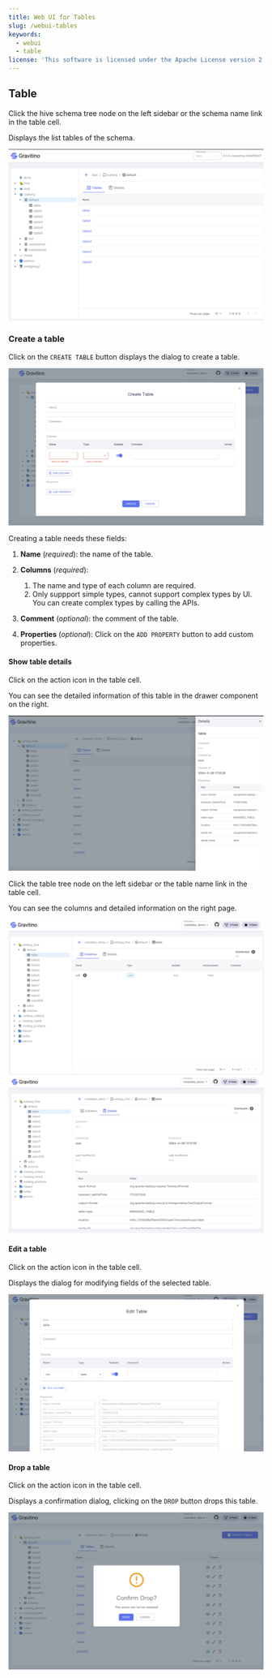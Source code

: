 ```yaml
---
title: Web UI for Tables
slug: /webui-tables
keywords:
  - webui 
  - table
license: 'This software is licensed under the Apache License version 2.'
---
```


## Table

<!--TODO(Qiming): This is not generic-->
Click the hive schema tree node on the left sidebar or the schema name link in the table cell.

Displays the list tables of the schema.

![list-tables](../../assets/webui/list-tables.png)

### Create a table

Click on the `CREATE TABLE` button displays the dialog to create a table.

![create-table](../../assets/webui/create-table.png)

Creating a table needs these fields:

1. **Name** (_required_): the name of the table.
1. **Columns** (_required_):

   1. The name and type of each column are required.
   1. Only suppport simple types, cannot support complex types by UI.
      You can create complex types by calling the APIs.

1. **Comment** (_optional_): the comment of the table.
1. **Properties** (_optional_): Click on the `ADD PROPERTY` button to add custom properties.

#### Show table details

Click on the action icon <Icon icon='bx:show-alt' fontSize='24' />
in the table cell.

You can see the detailed information of this table in the drawer component on the right.

![table-details](../../assets/webui/table-details.png)

Click the table tree node on the left sidebar or the table name link in the table cell.

You can see the columns and detailed information on the right page.

![list-columns](../../assets/webui/list-columns.png)
![table-selected-details](../../assets/webui/table-selected-details.png)

#### Edit a table

Click on the action icon <Icon icon='mdi:square-edit-outline' fontSize='24' />
in the table cell.

Displays the dialog for modifying fields of the selected table.

![update-table-dialog](../../assets/webui/update-table-dialog.png)

#### Drop a table

Click on the action icon <Icon icon='mdi:delete-outline' fontSize='24' color='red' />
in the table cell.

Displays a confirmation dialog, clicking on the `DROP` button drops this table.

![delete-table](../../assets/webui/delete-table.png)



